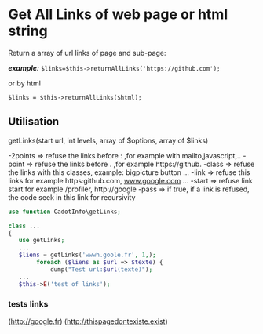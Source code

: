 # Get All Links of web page or html string

Return a array of url links of page and sub-page:

**_example:_**
`$links=$this->returnAllLinks('https://github.com');`

or by html

`$links = $this->returnAllLinks($html);`

## Utilisation

getLinks(start url, int levels, array of $options, array of $links)

-2points => refuse the links before : ,for example with mailto,javascript,..
-point => refuse the links before . ,for example https://github.
-class => refuse the links with this classes, example: bigpicture button ...
-link => refuse this links for example https:github.com, www.google.com ...
-start => refuse link start for example /profiler, http://google
-pass => if true, if a link is refused, the code seek in this link for recursivity

```php
use function CadotInfo\getLinks;

class ...
{
   use getLinks;
   ...
   $liens = getLinks('wwwh.goole.fr', 1,);
        foreach ($liens as $url => $texte) {
            dump("Test url:$url(texte)");
   ...
   $this->E('test of links');

```

### tests links

(http://google.fr)
(http://thispagedontexiste.exist)
